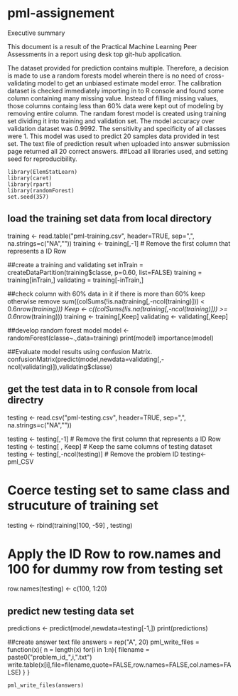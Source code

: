 pml-assignement
===============
Executive summary

This document is a result of the Practical Machine Learning Peer Assessments in a report using desk top git-hub application.

The dataset provided for prediction contains multiple. Therefore, a decision is made to use a random forests model wherein there is no need of cross-validating model to get an unbiased estimate model error. The calibration dataset is checked immediately importing in to R console and found some column containing many missing value. Instead of filling missing values, those columns containg less than 60% data were kept out of modeling by removing entire column. The randam forest model is created using training set dividing it into training and validation set. The model accuracy over validation dataset was 0.9992. The sensitivity and specificity of all classes were 1. This model was used to predict 20 samples data provided in test set. The text file of prediction result when uploaded into answer submission page returned all 20 correct answers.
##Load all libraries used, and setting seed for reproducibility. 

    library(ElemStatLearn)
    library(caret)
    library(rpart)
    library(randomForest)
    set.seed(357)

## load the training set data from local directory
  training <- read.table("pml-training.csv", header=TRUE, sep=",", na.strings=c("NA",""))
  training <- training[,-1] # Remove the first column that represents a ID Row

##create a training and validating set
  inTrain = createDataPartition(training$classe, p=0.60, list=FALSE)
  training = training[inTrain,]
  validating = training[-inTrain,]

##check column with 60% data in it if there is more than 60% keep otherwise remove
  sum((colSums(!is.na(training[,-ncol(training)])) < 0.6*nrow(training)))
  Keep <- c((colSums(!is.na(training[,-ncol(training)])) >= 0.6*nrow(training)))
  training   <-  training[,Keep]
  validating <- validating[,Keep]

##develop random forest model
  model <- randomForest(classe~.,data=training)
  print(model)
  importance(model)

##Evaluate  model results using confusion Matrix.
  confusionMatrix(predict(model,newdata=validating[,-ncol(validating)]),validating$classe)

## get the test data in to R console from local directry
testing <- read.csv("pml-testing.csv", header=TRUE, sep=",", na.strings=c("NA",""))

testing <- testing[,-1] # Remove the first column that represents a ID Row
testing <- testing[ , Keep] # Keep the same columns of testing dataset
testing <- testing[,-ncol(testing)] # Remove the problem ID
testing<-pml_CSV

# Coerce testing set to same class and strucuture of training set 
  testing <- rbind(training[100, -59] , testing) 
# Apply the ID Row to row.names and 100 for dummy row from testing set 
  row.names(testing) <- c(100, 1:20)
## predict new testing data set
  predictions <- predict(model,newdata=testing[-1,])
  print(predictions)

##create answer text file
  answers = rep("A", 20)
  pml_write_files = function(x){
    n = length(x)
    for(i in 1:n){
      filename = paste0("problem_id_",i,".txt")
      write.table(x[i],file=filename,quote=FALSE,row.names=FALSE,col.names=FALSE)
       }
    }

    pml_write_files(answers)
